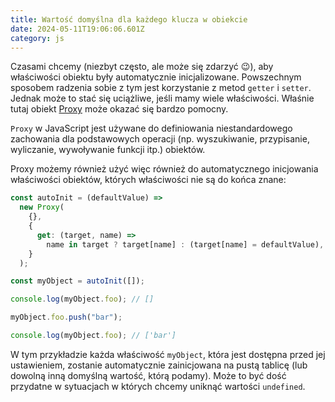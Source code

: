 ```yaml
---
title: Wartość domyślna dla każdego klucza w obiekcie
date: 2024-05-11T19:06:06.601Z
category: js
---
```


Czasami chcemy (niezbyt często, ale może się zdarzyć 😉), aby właściwości obiektu były automatycznie inicjalizowane. Powszechnym sposobem radzenia sobie z tym jest korzystanie z metod `getter` i `setter`. Jednak może to stać się uciążliwe, jeśli mamy wiele właściwości. Właśnie tutaj obiekt [Proxy](https://developer.mozilla.org/en-US/docs/Web/JavaScript/Reference/Global_Objects/Proxy?retiredLocale=pl) może okazać się bardzo pomocny.

`Proxy` w JavaScript jest używane do definiowania niestandardowego zachowania dla podstawowych operacji (np. wyszukiwanie, przypisanie, wyliczanie, wywoływanie funkcji itp.) obiektów.

Proxy możemy również użyć więc również do automatycznego inicjowania właściwości obiektów, których właściwości nie są do końca znane:

```js
const autoInit = (defaultValue) =>
  new Proxy(
    {},
    {
      get: (target, name) =>
        name in target ? target[name] : (target[name] = defaultValue),
    }
  );

const myObject = autoInit([]);

console.log(myObject.foo); // []

myObject.foo.push("bar");

console.log(myObject.foo); // ['bar']
```

W tym przykładzie każda właściwość `myObject`, która jest dostępna przed jej ustawieniem, zostanie automatycznie zainicjowana na pustą tablicę (lub dowolną inną domyślną wartość, którą podamy). Może to być dość przydatne w sytuacjach w których chcemy uniknąć wartości `undefined`.
